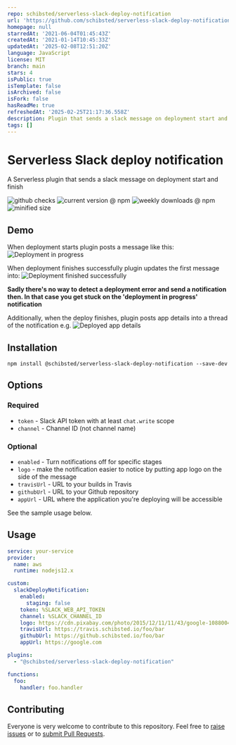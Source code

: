 ```yaml
---
repo: schibsted/serverless-slack-deploy-notification
url: 'https://github.com/schibsted/serverless-slack-deploy-notification'
homepage: null
starredAt: '2021-06-04T01:45:43Z'
createdAt: '2021-01-14T10:45:33Z'
updatedAt: '2025-02-08T12:51:20Z'
language: JavaScript
license: MIT
branch: main
stars: 4
isPublic: true
isTemplate: false
isArchived: false
isFork: false
hasReadMe: true
refreshedAt: '2025-02-25T21:17:36.558Z'
description: Plugin that sends a slack message on deployment start and finish
tags: []
---
```


# Serverless Slack deploy notification

A Serverless plugin that sends a slack message on deployment start and finish

![github checks](https://badgen.net/github/checks/schibsted/serverless-slack-deploy-notification)
![current version @ npm](https://badgen.net/npm/v/@schibsted/serverless-slack-deploy-notification)
![weekly downloads @ npm](https://badgen.net/npm/dw/@schibsted/serverless-slack-deploy-notification)
![minified size](https://badgen.net//bundlephobia/min/@schibsted/serverless-slack-deploy-notification)

## Demo

When deployment starts plugin posts a message like this:
![Deployment in progress](./assets/deployInProgress.png)

When deployment finishes successfully plugin updates the first message into:
![Deployment finished successfully](./assets/deployFinished.png)

**Sadly there's no way to detect a deployment error and send a notification then.
In that case you get stuck on the 'deployment in progress' notification**

Additionally, when the deploy finishes, plugin posts app details into a thread of the notification e.g.
![Deployed app details](./assets/deployedAppDetails.png)

## Installation

`npm install @schibsted/serverless-slack-deploy-notification --save-dev`

## Options

### Required

- `token` - Slack API token with at least `chat.write` scope
- `channel` - Channel ID (not channel name)

### Optional

- `enabled` - Turn notifications off for specific stages
- `logo` - make the notification easier to notice by putting app logo on the side of the message
- `travisUrl` - URL to your builds in Travis
- `githubUrl` - URL to your Github repository
- `appUrl` - URL where the application you're deploying will be accessible

See the sample usage below.

## Usage

```yaml
service: your-service
provider:
  name: aws
  runtime: nodejs12.x

custom:
  slackDeployNotification:
    enabled:
      staging: false
    token: %SLACK_WEB_API_TOKEN
    channel: %SLACK_CHANNEL_ID
    logo: https://cdn.pixabay.com/photo/2015/12/11/11/43/google-1088004_1280.png
    travisUrl: https://travis.schibsted.io/foo/bar
    githubUrl: https://github.schibsted.io/foo/bar
    appUrl: https://google.com

plugins:
  - "@schibsted/serverless-slack-deploy-notification"

functions:
  foo:
    handler: foo.handler
```

## Contributing

Everyone is very welcome to contribute to this repository. Feel free to [raise issues](https://github.com/schibsted/serverless-slack-deploy-notification/issues) or to [submit Pull Requests](https://github.com/schibsted/serverless-slack-deploy-notification/pulls).
